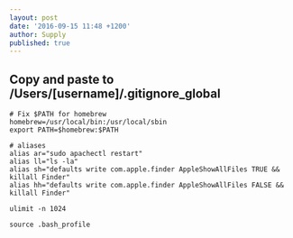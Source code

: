 ```yaml
---
layout: post
date: '2016-09-15 11:48 +1200'
author: Supply
published: true
---
```

## Copy and paste to /Users/[username]/.gitignore_global

    # Fix $PATH for homebrew
    homebrew=/usr/local/bin:/usr/local/sbin
    export PATH=$homebrew:$PATH

    # aliases
    alias ar="sudo apachectl restart"
    alias ll="ls -la"
    alias sh="defaults write com.apple.finder AppleShowAllFiles TRUE && killall Finder"
    alias hh="defaults write com.apple.finder AppleShowAllFiles FALSE && killall Finder"

    ulimit -n 1024

`source .bash_profile`
